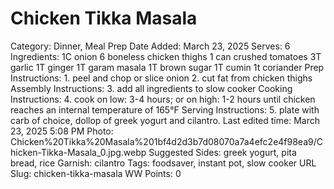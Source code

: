 # Chicken Tikka Masala

Category: Dinner, Meal Prep
Date Added: March 23, 2025
Serves: 6
Ingredients: 1C onion
6 boneless chicken thighs
1 can crushed tomatoes
3T garlic
1T ginger
1T garam masala
1T brown sugar
1T cumin
1t coriander
Prep Instructions: 1. peel and chop or slice onion
2. cut fat from chicken thighs
Assembly Instructions: 3. add all ingredients to slow cooker 
Cooking Instructions: 4. cook on low: 3-4 hours; or on high: 1-2 hours until chicken reaches an internal temperature of 165°F
Serving Instructions: 5. plate with carb of choice, dollop of greek yogurt and cilantro.
Last edited time: March 23, 2025 5:08 PM
Photo: Chicken%20Tikka%20Masala%201bf4d2d3b7d08070a7a4efc2e4f98ea9/Chicken-Tikka-Masala_0.jpg.webp
Suggested Sides: greek yogurt, pita bread, rice
Garnish: cilantro
Tags: foodsaver, instant pot, slow cooker
URL Slug: chicken-tikka-masala
WW Points: 0